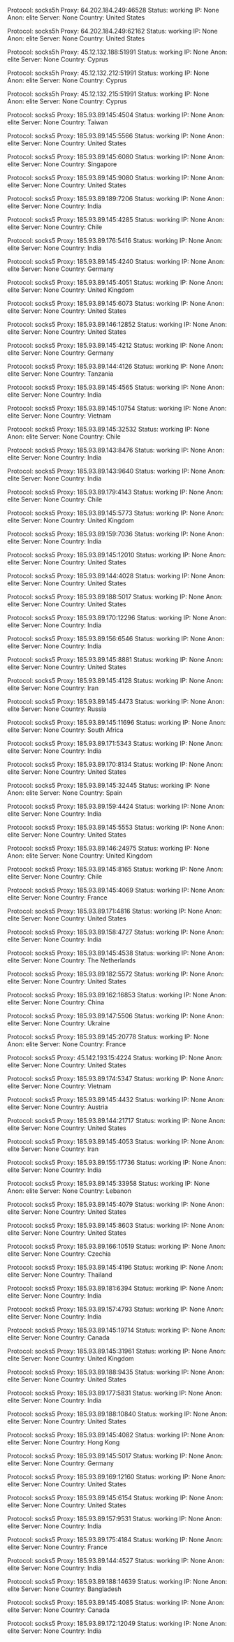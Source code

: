 Protocol: socks5h
Proxy: 64.202.184.249:46528
Status: working
IP: None
Anon: elite
Server: None
Country: United States

Protocol: socks5h
Proxy: 64.202.184.249:62162
Status: working
IP: None
Anon: elite
Server: None
Country: United States

Protocol: socks5h
Proxy: 45.12.132.188:51991
Status: working
IP: None
Anon: elite
Server: None
Country: Cyprus

Protocol: socks5h
Proxy: 45.12.132.212:51991
Status: working
IP: None
Anon: elite
Server: None
Country: Cyprus

Protocol: socks5h
Proxy: 45.12.132.215:51991
Status: working
IP: None
Anon: elite
Server: None
Country: Cyprus

Protocol: socks5
Proxy: 185.93.89.145:4504
Status: working
IP: None
Anon: elite
Server: None
Country: Taiwan

Protocol: socks5
Proxy: 185.93.89.145:5566
Status: working
IP: None
Anon: elite
Server: None
Country: United States

Protocol: socks5
Proxy: 185.93.89.145:6080
Status: working
IP: None
Anon: elite
Server: None
Country: Singapore

Protocol: socks5
Proxy: 185.93.89.145:9080
Status: working
IP: None
Anon: elite
Server: None
Country: United States

Protocol: socks5
Proxy: 185.93.89.189:7206
Status: working
IP: None
Anon: elite
Server: None
Country: India

Protocol: socks5
Proxy: 185.93.89.145:4285
Status: working
IP: None
Anon: elite
Server: None
Country: Chile

Protocol: socks5
Proxy: 185.93.89.176:5416
Status: working
IP: None
Anon: elite
Server: None
Country: India

Protocol: socks5
Proxy: 185.93.89.145:4240
Status: working
IP: None
Anon: elite
Server: None
Country: Germany

Protocol: socks5
Proxy: 185.93.89.145:4051
Status: working
IP: None
Anon: elite
Server: None
Country: United Kingdom

Protocol: socks5
Proxy: 185.93.89.145:6073
Status: working
IP: None
Anon: elite
Server: None
Country: United States

Protocol: socks5
Proxy: 185.93.89.146:12852
Status: working
IP: None
Anon: elite
Server: None
Country: United States

Protocol: socks5
Proxy: 185.93.89.145:4212
Status: working
IP: None
Anon: elite
Server: None
Country: Germany

Protocol: socks5
Proxy: 185.93.89.144:4126
Status: working
IP: None
Anon: elite
Server: None
Country: Tanzania

Protocol: socks5
Proxy: 185.93.89.145:4565
Status: working
IP: None
Anon: elite
Server: None
Country: India

Protocol: socks5
Proxy: 185.93.89.145:10754
Status: working
IP: None
Anon: elite
Server: None
Country: Vietnam

Protocol: socks5
Proxy: 185.93.89.145:32532
Status: working
IP: None
Anon: elite
Server: None
Country: Chile

Protocol: socks5
Proxy: 185.93.89.143:8476
Status: working
IP: None
Anon: elite
Server: None
Country: India

Protocol: socks5
Proxy: 185.93.89.143:9640
Status: working
IP: None
Anon: elite
Server: None
Country: India

Protocol: socks5
Proxy: 185.93.89.179:4143
Status: working
IP: None
Anon: elite
Server: None
Country: Chile

Protocol: socks5
Proxy: 185.93.89.145:5773
Status: working
IP: None
Anon: elite
Server: None
Country: United Kingdom

Protocol: socks5
Proxy: 185.93.89.159:7036
Status: working
IP: None
Anon: elite
Server: None
Country: India

Protocol: socks5
Proxy: 185.93.89.145:12010
Status: working
IP: None
Anon: elite
Server: None
Country: United States

Protocol: socks5
Proxy: 185.93.89.144:4028
Status: working
IP: None
Anon: elite
Server: None
Country: United States

Protocol: socks5
Proxy: 185.93.89.188:5017
Status: working
IP: None
Anon: elite
Server: None
Country: United States

Protocol: socks5
Proxy: 185.93.89.170:12296
Status: working
IP: None
Anon: elite
Server: None
Country: India

Protocol: socks5
Proxy: 185.93.89.156:6546
Status: working
IP: None
Anon: elite
Server: None
Country: India

Protocol: socks5
Proxy: 185.93.89.145:8881
Status: working
IP: None
Anon: elite
Server: None
Country: United States

Protocol: socks5
Proxy: 185.93.89.145:4128
Status: working
IP: None
Anon: elite
Server: None
Country: Iran

Protocol: socks5
Proxy: 185.93.89.145:4473
Status: working
IP: None
Anon: elite
Server: None
Country: Russia

Protocol: socks5
Proxy: 185.93.89.145:11696
Status: working
IP: None
Anon: elite
Server: None
Country: South Africa

Protocol: socks5
Proxy: 185.93.89.171:5343
Status: working
IP: None
Anon: elite
Server: None
Country: India

Protocol: socks5
Proxy: 185.93.89.170:8134
Status: working
IP: None
Anon: elite
Server: None
Country: United States

Protocol: socks5
Proxy: 185.93.89.145:32445
Status: working
IP: None
Anon: elite
Server: None
Country: Spain

Protocol: socks5
Proxy: 185.93.89.159:4424
Status: working
IP: None
Anon: elite
Server: None
Country: India

Protocol: socks5
Proxy: 185.93.89.145:5553
Status: working
IP: None
Anon: elite
Server: None
Country: United States

Protocol: socks5
Proxy: 185.93.89.146:24975
Status: working
IP: None
Anon: elite
Server: None
Country: United Kingdom

Protocol: socks5
Proxy: 185.93.89.145:8165
Status: working
IP: None
Anon: elite
Server: None
Country: Chile

Protocol: socks5
Proxy: 185.93.89.145:4069
Status: working
IP: None
Anon: elite
Server: None
Country: France

Protocol: socks5
Proxy: 185.93.89.171:4816
Status: working
IP: None
Anon: elite
Server: None
Country: United States

Protocol: socks5
Proxy: 185.93.89.158:4727
Status: working
IP: None
Anon: elite
Server: None
Country: India

Protocol: socks5
Proxy: 185.93.89.145:4538
Status: working
IP: None
Anon: elite
Server: None
Country: The Netherlands

Protocol: socks5
Proxy: 185.93.89.182:5572
Status: working
IP: None
Anon: elite
Server: None
Country: United States

Protocol: socks5
Proxy: 185.93.89.162:16853
Status: working
IP: None
Anon: elite
Server: None
Country: China

Protocol: socks5
Proxy: 185.93.89.147:5506
Status: working
IP: None
Anon: elite
Server: None
Country: Ukraine

Protocol: socks5
Proxy: 185.93.89.145:20778
Status: working
IP: None
Anon: elite
Server: None
Country: France

Protocol: socks5
Proxy: 45.142.193.15:4224
Status: working
IP: None
Anon: elite
Server: None
Country: United States

Protocol: socks5
Proxy: 185.93.89.174:5347
Status: working
IP: None
Anon: elite
Server: None
Country: Vietnam

Protocol: socks5
Proxy: 185.93.89.145:4432
Status: working
IP: None
Anon: elite
Server: None
Country: Austria

Protocol: socks5
Proxy: 185.93.89.144:21717
Status: working
IP: None
Anon: elite
Server: None
Country: United States

Protocol: socks5
Proxy: 185.93.89.145:4053
Status: working
IP: None
Anon: elite
Server: None
Country: Iran

Protocol: socks5
Proxy: 185.93.89.155:17736
Status: working
IP: None
Anon: elite
Server: None
Country: India

Protocol: socks5
Proxy: 185.93.89.145:33958
Status: working
IP: None
Anon: elite
Server: None
Country: Lebanon

Protocol: socks5
Proxy: 185.93.89.145:4079
Status: working
IP: None
Anon: elite
Server: None
Country: United States

Protocol: socks5
Proxy: 185.93.89.145:8603
Status: working
IP: None
Anon: elite
Server: None
Country: United States

Protocol: socks5
Proxy: 185.93.89.166:10519
Status: working
IP: None
Anon: elite
Server: None
Country: Czechia

Protocol: socks5
Proxy: 185.93.89.145:4196
Status: working
IP: None
Anon: elite
Server: None
Country: Thailand

Protocol: socks5
Proxy: 185.93.89.181:6394
Status: working
IP: None
Anon: elite
Server: None
Country: India

Protocol: socks5
Proxy: 185.93.89.157:4793
Status: working
IP: None
Anon: elite
Server: None
Country: India

Protocol: socks5
Proxy: 185.93.89.145:19714
Status: working
IP: None
Anon: elite
Server: None
Country: Canada

Protocol: socks5
Proxy: 185.93.89.145:31961
Status: working
IP: None
Anon: elite
Server: None
Country: United Kingdom

Protocol: socks5
Proxy: 185.93.89.188:9435
Status: working
IP: None
Anon: elite
Server: None
Country: United States

Protocol: socks5
Proxy: 185.93.89.177:5831
Status: working
IP: None
Anon: elite
Server: None
Country: India

Protocol: socks5
Proxy: 185.93.89.188:10840
Status: working
IP: None
Anon: elite
Server: None
Country: United States

Protocol: socks5
Proxy: 185.93.89.145:4082
Status: working
IP: None
Anon: elite
Server: None
Country: Hong Kong

Protocol: socks5
Proxy: 185.93.89.145:5017
Status: working
IP: None
Anon: elite
Server: None
Country: Germany

Protocol: socks5
Proxy: 185.93.89.169:12160
Status: working
IP: None
Anon: elite
Server: None
Country: United States

Protocol: socks5
Proxy: 185.93.89.145:6154
Status: working
IP: None
Anon: elite
Server: None
Country: United States

Protocol: socks5
Proxy: 185.93.89.157:9531
Status: working
IP: None
Anon: elite
Server: None
Country: India

Protocol: socks5
Proxy: 185.93.89.175:4184
Status: working
IP: None
Anon: elite
Server: None
Country: France

Protocol: socks5
Proxy: 185.93.89.144:4527
Status: working
IP: None
Anon: elite
Server: None
Country: India

Protocol: socks5
Proxy: 185.93.89.188:14639
Status: working
IP: None
Anon: elite
Server: None
Country: Bangladesh

Protocol: socks5
Proxy: 185.93.89.145:4085
Status: working
IP: None
Anon: elite
Server: None
Country: Canada

Protocol: socks5
Proxy: 185.93.89.172:12049
Status: working
IP: None
Anon: elite
Server: None
Country: India

